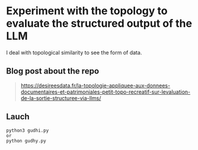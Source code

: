 
# Experiment with the topology to evaluate the structured output of the LLM

I deal with topological similarity to see the form of data.

## Blog post about the repo

> https://desireesdata.fr/la-topologie-appliquee-aux-donnees-documentaires-et-patrimoniales-petit-topo-recreatif-sur-levaluation-de-la-sortie-structuree-via-llms/

## Lauch

```
python3 gudhi.py
or
python gudhy.py
```
